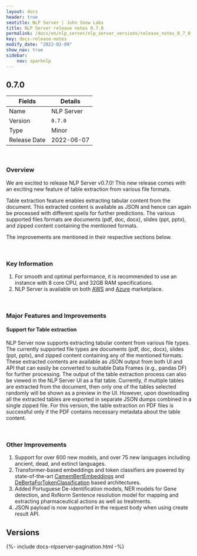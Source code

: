 ```yaml
---
layout: docs
header: true
seotitle: NLP Server | John Snow Labs
title: NLP Server release notes 0.7.0
permalink: /docs/en/nlp_server/nlp_server_versions/release_notes_0_7_0
key: docs-release-notes
modify_date: "2022-02-09"
show_nav: true
sidebar:
    nav: sparknlp
---
```


<div class="h3-box" markdown="1">

## 0.7.0

| Fields       | Details    |
| ------------ | ---------- |
| Name         | NLP Server |
| Version      | `0.7.0`    |
| Type         | Minor      |
| Release Date | 2022-06-07 |

<br>

### Overview

We are excited to release NLP Server v0.7.0! This new release comes with an exciting new feature of table extraction from various file formats.

Table extraction feature enables extracting tabular content from the document. This extracted content is available as JSON and hence can again be processed with different spells for further predictions. The various supported files formats are documents (pdf, doc, docx), slides (ppt, pptx), and zipped content containing the mentioned formats.

The improvements are mentioned in their respective sections below.

<br>

### Key Information

1. For smooth and optimal performance, it is recommended to use an instance with 8 core CPU, and 32GB RAM specifications.
2. NLP Server is available on both [AWS](https://aws.amazon.com/marketplace/pp/prodview-4ohxjejvg7vwm) and [Azure](https://azuremarketplace.microsoft.com/en-us/marketplace/apps/johnsnowlabsinc1646051154808.nlp_server) marketplace.

<br>

### Major Features and Improvements

#### Support for Table extraction

NLP Server now supports extracting tabular content from various file types. The currently supported file types are documents (pdf, doc, docx), slides (ppt, pptx), and zipped content containing any of the mentioned formats. These extracted contents are available as JSON output from both UI and API that can easily be converted to suitable Data Frames (e.g., pandas DF) for further processing. The output of the table extraction process can also be viewed in the NLP Server UI as a flat table. Currently, if multiple tables are extracted from the document, then only one of the tables selected randomly will be shown as a preview in the UI. However, upon downloading all the extracted tables are exported in separate JSON dumps combined in a single zipped file. For this version, the table extraction on PDF files is successful only if the PDF contains necessary metadata about the table content.

<br>

### Other Improvements

1. Support for over 600 new models, and over 75 new languages including ancient, dead, and extinct languages.
2. Transformer-based embeddings and token classifiers are powered by state-of-the-art [CamemBertEmbeddings](https://camembert-model.fr/) and [DeBertaForTokenClassification](https://arxiv.org/abs/2006.03654) based architectures.
3. Added Portuguese De-identification models, NER models for Gene detection, and RxNorm Sentence resolution model for mapping and extracting pharmaceutical actions as well as treatments.
4. JSON payload is now supported in the request body when using create result API.

</div><div class="prev_ver h3-box" markdown="1">

## Versions

</div>
{%- include docs-nlpserver-pagination.html -%}
